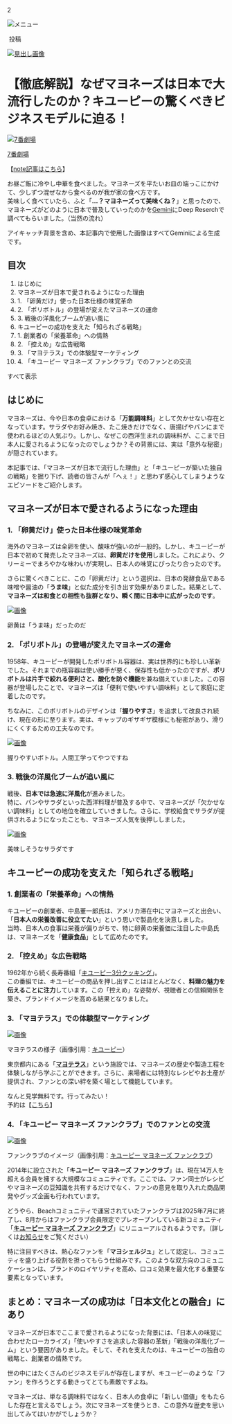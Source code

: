 2

![メニュー](https://assets.st-note.com/production/uploads/images/188936186/profile_a5874f3ecb89cd5b3b42b6f2d7d417d5.jpeg?fit=bounds&format=jpeg&quality=85&width=330)

 投稿

[![見出し画像](https://assets.st-note.com/production/uploads/images/197632316/rectangle_large_type_2_f40568b7817fa509b5ab46b2f7e419da.png?width=1200)](https://assets.st-note.com/production/uploads/images/197632316/rectangle_large_type_2_f40568b7817fa509b5ab46b2f7e419da.png?width=2000&height=2000&fit=bounds&quality=85) 

# 【徹底解説】なぜマヨネーズは日本で大流行したのか？キユーピーの驚くべきビジネスモデルに迫る！

[![7番劇場](https://assets.st-note.com/production/uploads/images/188936186/profile_a5874f3ecb89cd5b3b42b6f2d7d417d5.jpeg?width=60)](https://note.com/theater_no7)

[7番劇場](https://note.com/theater_no7)

【[note記事はこちら](https://note.com/theater_no7/n/nb86dc7276a51)】

お昼ご飯に冷やし中華を食べました。マヨネーズを平たいお皿の端っこにかけて、少しずつ混ぜなから食べるのが我が家の食べ方です。  
美味しく食べていたら、ふと「**…？マヨネーズって美味くね？**」と思ったので、マヨネーズがどのように日本で普及していったのかを[Gemini](https://note.com/google_gemini)にDeep Reserchで調べてもらいました。（当然の流れ）

アイキャッチ背景を含め、本記事内で使用した画像はすべてGeminiによる生成です。

## 目次

1.  はじめに
2.  マヨネーズが日本で愛されるようになった理由
3.  1\. 「卵黄だけ」使った日本仕様の味覚革命
4.  2\. 「ポリボトル」の登場が変えたマヨネーズの運命
5.  3\. 戦後の洋風化ブームが追い風に
6.  キユーピーの成功を支えた「知られざる戦略」
7.  1\. 創業者の「栄養革命」への情熱
8.  2\. 「控えめ」な広告戦略
9.  3\. 「マヨテラス」での体験型マーケティング
10.  4\. 「キユーピー マヨネーズ ファンクラブ」でのファンとの交流

すべて表示

## はじめに

マヨネーズは、今や日本の食卓における「**万能調味料**」として欠かせない存在となっています。サラダやお好み焼き、たこ焼きだけでなく、唐揚げやパンにまで使われるほどの人気ぶり。しかし、なぜこの西洋生まれの調味料が、ここまで日本人に愛されるようになったのでしょうか？その背景には、実は「意外な秘密」が隠されています。

本記事では、「マヨネーズが日本で流行した理由」と「キユーピーが築いた独自の戦略」を掘り下げ、読者の皆さんが「へぇ！」と思わず感心してしまうようなエピソードをご紹介します。

## マヨネーズが日本で愛されるようになった理由

### 1\. 「卵黄だけ」使った日本仕様の味覚革命

海外のマヨネーズは全卵を使い、酸味が強いのが一般的。しかし、キユーピーが日本で初めて発売したマヨネーズは、**卵黄だけを使用**しました。これにより、クリーミーでまろやかな味わいが実現し、日本人の味覚にぴったり合ったのです。

さらに驚くべきことに、この「卵黄だけ」という選択は、日本の発酵食品である味噌や醤油の「**うま味**」と似た成分を引き出す効果がありました。結果として、**マヨネーズは和食との相性も抜群となり、瞬く間に日本中に広がったのです**。

[![画像](https://assets.st-note.com/img/1750580764-E2MPvAo0N5X6GSVxs4KeDbmO.png?width=1200)](https://assets.st-note.com/img/1750580764-E2MPvAo0N5X6GSVxs4KeDbmO.png?width=2000&height=2000&fit=bounds&quality=85)

卵黄は「うま味」だったのだ

### 2\. 「ポリボトル」の登場が変えたマヨネーズの運命

1958年、キユーピーが開発したポリボトル容器は、実は世界的にも珍しい革新でした。それまでの瓶容器は使い勝手が悪く、保存性も低かったのですが、**ポリボトルは片手で絞れる便利さと、酸化を防ぐ機能**を兼ね備えていました。この容器が登場したことで、マヨネーズは「便利で使いやすい調味料」として家庭に定着したのです。

ちなみに、このポリボトルのデザインは「**握りやすさ**」を追求して改良され続け、現在の形に至ります。実は、キャップのギザギザ模様にも秘密があり、滑りにくくするための工夫なのです。

[![画像](https://assets.st-note.com/img/1750581038-SbtTm8XUIExvBeq4kcdiQ0Lw.png?width=1200)](https://assets.st-note.com/img/1750581038-SbtTm8XUIExvBeq4kcdiQ0Lw.png?width=2000&height=2000&fit=bounds&quality=85)

握りやすいボトル。人間工学ってやつですね

### 3\. 戦後の洋風化ブームが追い風に

戦後、**日本では急速に洋風化**が進みました。  
特に、パンやサラダといった西洋料理が普及する中で、マヨネーズが「欠かせない調味料」としての地位を確立していきました。さらに、学校給食でサラダが提供されるようになったことも、マヨネーズ人気を後押ししました。

[![画像](https://assets.st-note.com/img/1750581164-AIo4rGdP5LFOQhc0V1mblqy9.png?width=1200)](https://assets.st-note.com/img/1750581164-AIo4rGdP5LFOQhc0V1mblqy9.png?width=2000&height=2000&fit=bounds&quality=85)

美味しそうなサラダです

## キユーピーの成功を支えた「知られざる戦略」

### 1\. 創業者の「栄養革命」への情熱

キユーピーの創業者、中島董一郎氏は、アメリカ滞在中にマヨネーズと出会い、「**日本人の栄養改善に役立てたい**」という思いで製品化を決意しました。  
当時、日本人の食事は栄養が偏りがちで、特に卵黄の栄養価に注目した中島氏は、マヨネーズを「**健康食品**」として広めたのです。

### 2\. 「控えめ」な広告戦略

1962年から続く長寿番組「[キユーピー3分クッキング](https://www.ntv.co.jp/3min/)」。  
この番組では、キユーピーの商品を押し出すことはほとんどなく、**料理の魅力を伝えることに注力**しています。この「控えめ」な姿勢が、視聴者との信頼関係を築き、ブランドイメージを高める結果となりました。

### 3\. 「マヨテラス」での体験型マーケティング

[![画像](https://assets.st-note.com/img/1750581383-Xf0Gq5jOUDkbCKPoxM1hNd32.png?width=1200)](https://assets.st-note.com/img/1750581383-Xf0Gq5jOUDkbCKPoxM1hNd32.png?width=2000&height=2000&fit=bounds&quality=85)

マヨテラスの様子（画像引用：[キユーピー](https://www.kewpie.co.jp/entertainment/mayoterrace/)）

東京都内にある「[**マヨテラス**](https://www.kewpie.co.jp/entertainment/mayoterrace/)」という施設では、マヨネーズの歴史や製造工程を体験しながら学ぶことができます。さらに、来場者には特別なレシピやお土産が提供され、ファンとの深い絆を築く場として機能しています。

なんと見学無料です。行ってみたい！  
予約は【[こちら](https://www.kewpie.co.jp/entertainment/mayoterrace/reservation/)】

### 4\. 「キユーピー マヨネーズ ファンクラブ」でのファンとの交流

[![画像](https://assets.st-note.com/img/1750582319-PJcNj0Mmn851rIHwVudOLXvB.png?width=1200)](https://assets.st-note.com/img/1750582319-PJcNj0Mmn851rIHwVudOLXvB.png?width=2000&height=2000&fit=bounds&quality=85)

ファンクラブのイメージ（画像引用：[キユーピー マヨネーズ ファンクラブ](https://mayofunclub.kewpie.co.jp/)）

2014年に設立された「**キユーピー マヨネーズ ファンクラブ**」は、現在14万人を超える会員を擁する大規模なコミュニティです。ここでは、ファン同士がレシピやマヨネーズの豆知識を共有するだけでなく、ファンの意見を取り入れた商品開発やグッズ企画も行われています。

どうやら、Beachコミュニティで運営されていたファンクラブは2025年7月に終了し、8月からはファンクラブ会員限定でプレオープンしている新コミュニティ「[**キユーピー マヨネーズ ファンクラブ**](https://mayofunclub.kewpie.co.jp/)」にリニューアルされるようです。（詳しくは[お知らせ](https://www.beach.jp/circleboard/af03651/topictree/1100220122330#position1100220122330)をご覧ください）

特に注目すべきは、熱心なファンを「**マヨシェルジュ**」として認定し、コミュニティを盛り上げる役割を担ってもらう仕組みです。このような双方向のコミュニケーションは、ブランドのロイヤリティを高め、口コミ効果を最大化する重要な要素となっています。

## まとめ：マヨネーズの成功は「日本文化との融合」にあり

マヨネーズが日本でここまで愛されるようになった背景には、「日本人の味覚に合わせたローカライズ」「使いやすさを追求した容器の革新」「戦後の洋風化ブーム」という要因がありました。そして、それを支えたのは、キユーピーの独自の戦略と、創業者の情熱です。

世の中にはたくさんのビジネスモデルが存在しますが、キユーピーのような「ファン」を作ろうとする動きってとても素敵ですよね。

マヨネーズは、単なる調味料ではなく、日本人の食卓に「新しい価値」をもたらした存在と言えるでしょう。次にマヨネーズを使うとき、この意外な歴史を思い出してみてはいかがでしょうか？